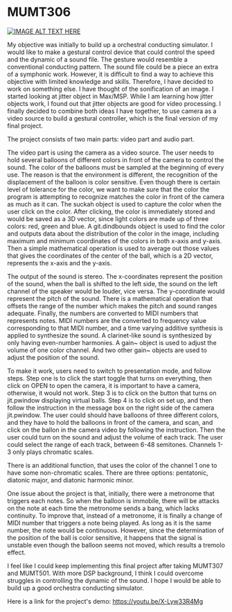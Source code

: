 # MUMT306

[![IMAGE ALT TEXT HERE](0.jpg)](https://youtu.be/X-Lyw33R4Mg)

My objective was initially to build up a orchestral conducting simulator. I would like to make a gestural control device that could control the speed and the dynamic of a sound file. The gesture would resemble a conventional conducting pattern. The sound file could be a piece an extra of a symphonic work. However, it is difficult to find a way to achieve this objective with limited knowledge and skills. Therefore, I have decided to work on something else. I have thought of the sonification of an image. I started looking at jitter object in Max/MSP. While I am learning how jitter objects work, I found out that jitter objects are good for video processing. I finally decided to combine both ideas I have together, to use camera as a video source to build a gestural controller, which is the final version of my final project.

The project consists of two main parts: video part and audio part.

The video part is using the camera as a video source. The user needs to hold several balloons of different colors in front of the camera to control the sound. The color of the balloons must be sampled at the beginning of every use. The reason is that the environment is different, the recognition of the displacement of the balloon is color sensitive. Even though there is certain level of tolerance for the color, we want to make sure that the color the program is attempting to recognize matches the color in front of the camera as much as it can. The suckah object is used to capture the color when the user click on the color. After clicking, the color is immediately stored and would be saved as a 3D vector, since light colors are made up of three colors: red, green and blue. A git.dindbounds object is used to find the color and outputs data about the distribution of the color in the image, including maximum and minimum coordinates of the colors in both x-axis and y-axis. Then a simple mathematical operation is used to average out those values that gives the coordinates of the center of the ball, which is a 2D vector, represents the x-axis and the y-axis. 

The output of the sound is stereo. The x-coordinates represent the position of the sound, when the ball is shifted to the left side, the sound on the left channel of the speaker would be louder, vice versa. The y-coordinate would represent the pitch of the sound. There is a mathematical operation that offsets the range of the number which makes the pitch and sound ranges adequate. Finally, the numbers are converted to MIDI numbers that represents notes. MIDI numbers are the converted to frequency value corresponding to that MIDI number, and a time varying additive synthesis is applied to synthesize the sound. A clarinet-like sound is synthesized by only having even-number harmonies. A gain~ object is used to adjust the volume of one color channel. And two other gain~ objects are used to adjust the position of the sound. 

To make it work, users need to switch to presentation mode, and follow steps. Step one is to click the start toggle that turns on everything, then click on OPEN to open the camera, it is important to have a camera, otherwise, it would not work. Step 3 is to click on the button that turns on jit.pwindow displaying virtual balls. Step 4 is to click on set up, and then follow the instruction in the message box on the right side of the camera jit.pwindow. The user could should have balloons of three different colors, and they have to hold the balloons in front of the camera, and scan, and click on the ballon in the camera video by following the instruction. Then the user could turn on the sound and adjust the volume of each track. The user could select the range of each track, between 6-48 semitones. Channels 1-3 only plays chromatic scales. 

There is an additional function, that uses the color of the channel 1 one to have some non-chromatic scales. There are three options: pentatonic, diatonic major, and diatonic harmonic minor. 

One issue about the project is that, initially, there were a metronome that triggers each notes. So when the balloon is immobile, there will be attacks on the note at each time the metronome sends a bang, which lacks continuity. To improve that, instead of a metronome, it is finally a change of MIDI number that triggers a note being played. As long as it is the same number, the note would be continuous. However, since the determination of the position of the ball is color sensitive, it happens that the signal is unstable even though the balloon seems not moved, which results a tremolo effect. 

I feel like I could keep implementing this final project after taking MUMT307 and MUMT501. With more DSP background, I think I could overcome struggles in controlling the dynamic of the sound. I hope I would be able to build up a good orchestra conducting simulator.

Here is a link for the project's demo: https://youtu.be/X-Lyw33R4Mg
